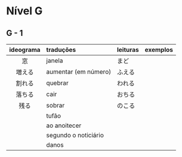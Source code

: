 # Nível G

## G - 1

| ideograma | traduções | leituras | exemplos |
|:---------:|:----------|:---------|:---------|
| 窓 | janela | まど |  |
| 増える | aumentar (em número) | ふえる |  |
| 割れる | quebrar | われる |  |
| 落ちる | cair | おちる |  |
| 残る | sobrar | のこる |  |
|  | tufão |  |  |
|  | ao anoitecer |  |  |
|  | segundo o noticiário |  |  |
|  | danos |  |  |